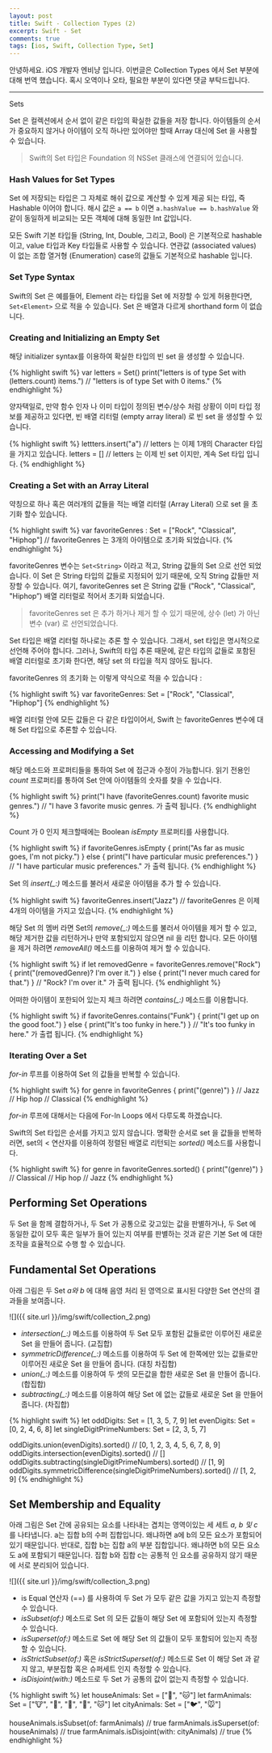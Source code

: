 ```yaml
---
layout: post
title: Swift - Collection Types (2)
excerpt: Swift - Set
comments: true
tags: [ios, Swift, Collection Type, Set]
---
```


안녕하세요. iOS 개발자 엔비냥 입니다.
이번글은 Collection Types 에서 Set 부분에 대해 번역 했습니다. 혹시 오역이나 오타, 필요한 부분이 있다면 댓글 부탁드립니다.

---

Sets

Set 은 컬렉션에서 순서 없이 같은 타입의 확실한 값들을 저장 합니다.  아이템들의 순서가 중요하지 않거나 아이템이 오직 하나만 있어야만 할때 Array 대신에 Set 을 사용할 수 있습니다.

>  Swift의 Set 타입은 Foundation 의 NSSet 클래스에 연결되어 있습니다.


###  Hash Values for Set Types

 Set 에 저장되는 타입은 그 자체로 해쉬 값으로 계산할 수 있게 제공 되는 타입, 즉 Hashable 이어야 합니다. 해시 값은 `a == b` 이면 `a.hashValue == b.hashValue` 와 같이 동일하게 비교되는 모든 객체에 대해 동일한 Int 값입니다.

모든 Swift 기본 타입들 (String, Int, Double, 그리고, Bool) 은 기본적으로 hashable 이고, value 타입과 Key 타입들로 사용할 수 있습니다. 연관값 (associated values) 이 없는 조합 열거형 (Enumeration) case의 값들도 기본적으로 hashable 입니다.


### Set Type Syntax

Swift의 Set 은 예를들어, Element 라는 타입을 Set 에 저장할 수 있게 허용한다면,   `Set<Element>` 으로 적을 수 있습니다. Set 은 배열과 다르게 shorthand form 이 없습니다.


### Creating and Initializing an Empty Set

해당 initializer syntax를 이용하여 확실한 타입의 빈 set 을 생성할 수 있습니다.

{% highlight swift %}
var letters = Set<Character>()
print("letters is of type Set<Character> with \(letters.count) items.")
// "letters is of type Set<Character> with 0 items."
{% endhighlight %}

양자택일로, 만약  함수 인자 나 이미 타입이 정의된 변수/상수 처럼 상황이 이미 타입 정보를 제공하고 있다면, 빈 배열 리터럴 (empty array literal) 로 빈 set 을 생성할 수 있습니다.

{% highlight swift %}
lettters.insert("a")
// letters 는 이제 1개의 Character 타입을 가지고 있습니다.
letters = []
// letters 는 이제 빈 set 이지만, 계속 Set<Character> 타입 입니다.
{% endhighlight %}


### Creating a Set with an Array Literal

약칭으로 하나 혹은 여러개의 값들을 적는 배열 리터럴 (Array Literal) 으로 set 을 초기화 할수 있습니다.

{% highlight swift %}
var favoriteGenres : Set<String> = ["Rock", "Classical", "Hiphop"]
// favoriteGenres 는 3개의 아이템으로 초기화 되었습니다.
{% endhighlight %}

favoriteGenres 변수는 `Set<String>` 이라고 적고, String 값들의 Set 으로 선언 되었습니다. 이 Set 은 String 타입의 값들로 지정되어 있기 때문에, 오직 String 값들만 저장할 수 있습니다. 여기, favoriteGenres set 은  String 값들 ("Rock", "Classical", "Hiphop”) 배열 리터럴로 적어서 초기화 되었습니다.

>  favoriteGenres set 은 추가 하거나 제거 할 수 있기 때문에, 상수 (let) 가 아닌 변수 (var) 로 선언되었습니다.

Set 타입은 배열 리터럴 하나로는 추론 할 수 있습니다. 그래서, set 타입은 명시적으로 선언해 주어야 합니다. 그러나, Swift의 타입 추론 때문에, 같은 타입의 값들로 포함된 배열 리터럴로 초기화 한다면, 해당 set 의 타입을 적지 않아도 됩니다.  

favoriteGenres 의 초기화 는 이렇게 약식으로 적을 수 있습니다 :

{% highlight swift %}
var favoriteGenres: Set = ["Rock", "Classical", "Hiphop"]
{% endhighlight %}

배열 리터럴 안에 모든 값들은 다 같은 타입이어서, Swift 는 favoriteGenres 변수에 대해 Set<String> 타입으로 추론할 수 있습니다.


### Accessing and Modifying a Set

해당 메소드와 프로퍼티들을 통하여 Set 에 접근과 수정이 가능합니다.
읽기 전용인 *count* 프로퍼티를 통하여 Set 안에 아이템들의 숫자를 찾을 수 있습니다.

{% highlight swift %}
print("I have \(favoriteGenres.count) favorite music genres.")
// "I have 3 favorite music genres. 가 출력 됩니다.
{% endhighlight %}

Count 가 0 인지 체크할때에는 Boolean *isEmpty* 프로퍼티를 사용합니다.

{% highlight swift %}
if favoriteGenres.isEmpty {
    print("As far as music goes, I'm not picky.")
} else {
    print("I have particular music preferences.")
}
// "I have particular music preferences." 가 출력 됩니다.
{% endhighlight %}

Set 의 *insert(_:)* 메소드를 불러서 새로운 아이템을 추가 할 수 있습니다.

{% highlight swift %}
favoriteGenres.insert("Jazz")
// favoriteGenres 은 이제 4개의 아이템을 가지고 있습니다.
{% endhighlight %}

해당 Set 의 멤버 라면 Set의 *remove(_:)* 메소드를 불러서 아이템을 제거 할 수 있고, 해당 제거한 값을 리턴하거나 만약 포함되있지 않으면 nil 을 리턴 합니다. 모든 아이템을 제거 하려면 *removeAll()* 메소드를 이용하여 제거 할 수 있습니다.

{% highlight swift %}
if let removedGenre = favoriteGenres.remove("Rock") {
    print("\(removedGenre)? I'm over it.")
} else {
    print("I never much cared for that.")
}
// "Rock? I'm over it." 가 출력 됩니다.
{% endhighlight %}

어떠한 아이템이 포한되어 있는지 체크 하려면 *contains(_:)* 메소드를 이용합니다.

{% highlight swift %}
if favoriteGenres.contains("Funk") {
    print("I get up on the good foot.")
} else {
    print("It's too funky in here.")
}
// "It's too funky in here." 가 출렵 됩니다.
{% endhighlight %}


### Iterating Over a Set

*for-in* 루프를 이용하여 Set 의 값들을 반복할 수 있습니다.

{% highlight swift %}
for genre in favoriteGenres {
    print("\(genre)")
}
// Jazz
// Hip hop
// Classical
{% endhighlight %}

*for-in* 루프에 대해서는 다음에 For-In Loops 에서 다루도록 하겠습니다.

Swift의 Set 타입은 순서를 가지고 있지 않습니다.  명확한 순서로 set 을 값들을 반복하러면, set의 < 연산자를 이용하여 정렬된 배열로 리턴되는 *sorted()* 메소드를 사용합니다.

{% highlight swift %}
for genre in favoriteGenres.sorted() {
    print("\(genre)")
}
// Classical
// Hip hop
// Jazz
{% endhighlight %}


## Performing Set Operations

두 Set 을 함께 결합하거나, 두 Set 가 공통으로 갖고있는 값을 판별하거나, 두 Set 에 동일한 값이 모두 혹은 일부가 들어 있는지 여부를 판별하는 것과 같은 기본 Set 에 대한 조작을 효율적으로 수행 할 수 있습니다.


## Fundamental Set Operations

아래 그림은  두 Set *a와 b* 에 대해 음영 처리 된 영역으로 표시된 다양한 Set 연산의 결과들을 보여줍니다.


![]({{ site.url }}/img/swift/collection_2.png)


* *intersection(_:)* 메소드를 이용하여 두 Set 모두 포함된 값들로만 이루어진 새로운 Set 을 만들어 줍니다. (교집합)
* *symmetricDifference(_:)* 메소드를 이용하여 두 Set 에 한쪽에만 있는 값들로만 이루어진 새로운 Set 을 만들어 줍니다. (대칭 차집합)
* *union(_:)* 메소드를 이용하여 두 셋의 모든값을 합한 새로운 Set 을 만들어 줍니다. (합집합)
* *subtracting(_:)* 메소드를 이용하여 해당 Set 에 없는 값들로 새로운 Set 을 만들어 줍니다. (차집합)

{% highlight swift %}
let oddDigits: Set = [1, 3, 5, 7, 9]
let evenDigits: Set = [0, 2, 4, 6, 8]
let singleDigitPrimeNumbers: Set = [2, 3, 5, 7]

oddDigits.union(evenDigits).sorted()
// [0, 1, 2, 3, 4, 5, 6, 7, 8, 9]
oddDigits.intersection(evenDigits).sorted()
// []
oddDigits.subtracting(singleDigitPrimeNumbers).sorted()
// [1, 9]
oddDigits.symmetricDifference(singleDigitPrimeNumbers).sorted()
// [1, 2, 9]
{% endhighlight %}


## Set Membership and Equality

아래 그림은 Set 간에 공유되는 요소를 나타내는 겹치는 영역이있는 세 세트 *a, b 및 c* 를 나타냅니다. a는 집합 b의 수퍼 집합입니다. 왜냐하면 a에 b의 모든 요소가 포함되어 있기 때문입니다. 반대로, 집합 b는 집합 a의 부분 집합입니다. 왜냐하면 b의 모든 요소도 a에 포함되기 때문입니다. 집합 b와 집합 c는 공통적 인 요소를 공유하지 않기 때문에 서로 분리되어 있습니다.


![]({{ site.url }}/img/swift/collection_3.png)


* is Equal 연산자 (==) 를 사용하여 두 Set 가 모두 같은 값을 가지고 있는지 측정할 수 있습니다.
* *isSubset(of:)* 메소드로 Set 의 모든 값들이 해당 Set 에 포함되어 있는지 측정할 수 있습니다.
* *isSuperset(of:)* 메소드로 Set 에 해당 Set 의 값들이 모두 포함되어 있는지 측정할 수 있습니다.
* *isStrictSubset(of:)* 혹은 *isStrictSuperset(of:)* 메소드로 Set 이 해당 Set 과 같지 않고, 부분집합 혹은 슈퍼세트 인지 측정할 수 있습니다.
* *isDisjoint(with:)* 메소드로 두 Set 가 공통의 값이 없는지 측정할 수 있습니다.


{% highlight swift %}
let houseAnimals: Set = ["🐶", "🐱"]
let farmAnimals: Set = ["🐮", "🐔", "🐑", "🐶", "🐱"]
let cityAnimals: Set = ["🐦", "🐭"]

houseAnimals.isSubset(of: farmAnimals)
// true
farmAnimals.isSuperset(of: houseAnimals)
// true
farmAnimals.isDisjoint(with: cityAnimals)
// true
{% endhighlight %}

